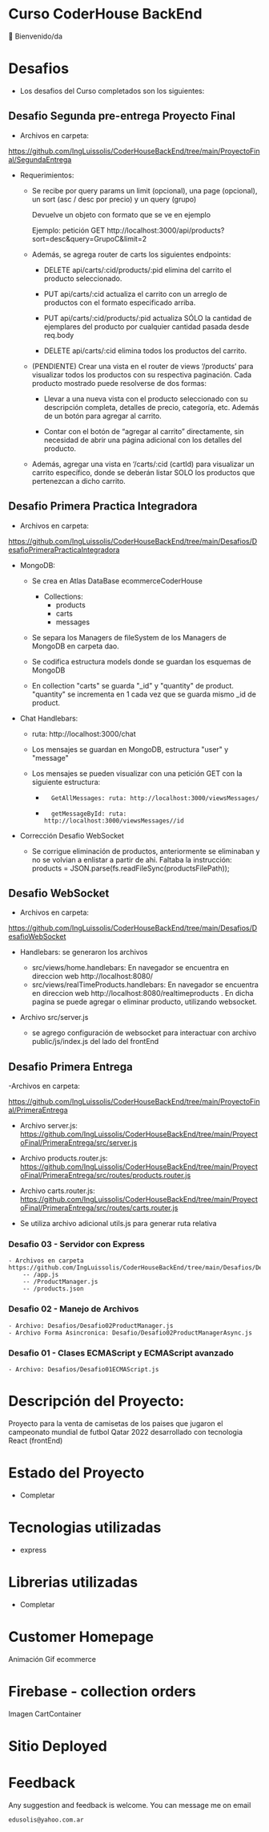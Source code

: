 # Curso CoderHouse BackEnd

👋 Bienvenido/da

# Desafios

- Los desafios del Curso completados son los siguientes:

## Desafio Segunda pre-entrega Proyecto Final

- Archivos en carpeta:

https://github.com/IngLuissolis/CoderHouseBackEnd/tree/main/ProyectoFinal/SegundaEntrega

- Requerimientos:

    - Se recibe por query params un limit (opcional), una page (opcional), un sort (asc / desc por precio) y un query (grupo)

        Devuelve un objeto con formato que se ve en ejemplo

        Ejemplo: petición GET http://localhost:3000/api/products?sort=desc&query=GrupoC&limit=2

    - Además, se agrega router de carts los siguientes endpoints:

        - DELETE api/carts/:cid/products/:pid elimina del carrito el producto seleccionado.

        - PUT api/carts/:cid actualiza el carrito con un arreglo de productos con el formato especificado arriba.

        - PUT api/carts/:cid/products/:pid actualiza SÓLO la cantidad de ejemplares del producto por cualquier cantidad pasada desde req.body

        - DELETE api/carts/:cid elimina todos los productos del carrito.

    - (PENDIENTE) Crear una vista en el router de views ‘/products’ para visualizar todos los productos con su respectiva paginación. Cada producto mostrado puede resolverse de dos formas:

        - Llevar a una nueva vista con el producto seleccionado con su descripción completa, detalles de precio, categoría, etc. Además de un botón para agregar al carrito.

        - Contar con el botón de “agregar al carrito” directamente, sin necesidad de abrir una página adicional con los detalles del producto.

    - Además, agregar una vista en ‘/carts/:cid (cartId) para visualizar un carrito específico, donde se deberán listar SOLO los productos que pertenezcan a dicho carrito. 

## Desafio Primera Practica Integradora

- Archivos en carpeta:

https://github.com/IngLuissolis/CoderHouseBackEnd/tree/main/Desafios/DesafioPrimeraPracticaIntegradora

- MongoDB:

    - Se crea en Atlas DataBase ecommerceCoderHouse
        - Collections:
            - products
            - carts
            - messages

    - Se separa los Managers de fileSystem de los Managers de MongoDB en carpeta dao.

    - Se codifica estructura models donde se guardan los esquemas de MongoDB

    - En collection "carts" se guarda "_id" y "quantity" de product. "quantity" se incrementa en 1 cada vez que se guarda mismo _id de product.

- Chat Handlebars:

    - ruta: http://localhost:3000/chat

    - Los mensajes se guardan en MongoDB, estructura "user" y "message"

    - Los mensajes se pueden visualizar con una petición GET con la siguiente estructura:
        -       GetAllMessages: ruta: http://localhost:3000/viewsMessages/
        -       getMessageById: ruta: http://localhost:3000/viewsMessages//id


- Corrección Desafio WebSocket

    - Se corrigue eliminación de productos, anteriormente se eliminaban y no se volvian a enlistar a partir de ahi.
    Faltaba la instrucción:
    products = JSON.parse(fs.readFileSync(productsFilePath));


## Desafio WebSocket

- Archivos en carpeta:

https://github.com/IngLuissolis/CoderHouseBackEnd/tree/main/Desafios/DesafioWebSocket

- Handlebars: se generaron los archivos
    - src/views/home.handlebars: En navegador se encuentra en direccion web http://localhost:8080/
    - src/views/realTimeProducts.handlebars: En navegador se encuentra en direccion web http://localhost:8080/realtimeproducts .
    En dicha pagina se puede agregar o eliminar producto, utilizando websocket.

- Archivo src/server.js
    - se agrego configuración de websocket para interactuar con archivo public/js/index.js del lado del frontEnd

## Desafio Primera Entrega
-Archivos en carpeta:

https://github.com/IngLuissolis/CoderHouseBackEnd/tree/main/ProyectoFinal/PrimeraEntrega

- Archivo server.js:
https://github.com/IngLuissolis/CoderHouseBackEnd/tree/main/ProyectoFinal/PrimeraEntrega/src/server.js

- Archivo products.router.js:
https://github.com/IngLuissolis/CoderHouseBackEnd/tree/main/ProyectoFinal/PrimeraEntrega/src/routes/products.router.js

- Archivo carts.router.js:
https://github.com/IngLuissolis/CoderHouseBackEnd/tree/main/ProyectoFinal/PrimeraEntrega/src/routes/carts.router.js

- Se utiliza archivo adicional utils.js para generar ruta relativa


### Desafio 03 - Servidor con Express
    - Archivos en carpeta 
    https://github.com/IngLuissolis/CoderHouseBackEnd/tree/main/Desafios/Desafio03ServidorConExpress/src
        -- /app.js
        -- /ProductManager.js
        -- /products.json

### Desafio 02 - Manejo de Archivos
    - Archivo: Desafios/Desafio02ProductManager.js
    - Archivo Forma Asincronica: Desafio/Desafio02ProductManagerAsync.js

### Desafio 01 - Clases ECMAScript y ECMAScript avanzado
    - Archivo: Desafios/Desafio01ECMAScript.js

# Descripción del Proyecto:

Proyecto para la venta de camisetas de los paises que jugaron el campeonato mundial de futbol Qatar 2022 desarrollado con tecnologia React (frontEnd)

# Estado del Proyecto

- Completar

# Tecnologias utilizadas

- express

# Librerias utilizadas

- Completar

# Customer Homepage

Animación Gif ecommerce

# Firebase - collection orders

Imagen CartContainer

# Sitio Deployed



# Feedback

Any suggestion and feedback is welcome. You can message me on email

`edusolis@yahoo.com.ar`
